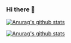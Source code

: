 ### Hi there 👋

<!--
**sunndeath/sunndeath** is a ✨ _special_ ✨ repository because its `README.md` (this file) appears on your GitHub profile.

Here are some ideas to get you started:

- 🔭 I’m currently working on ...
- 🌱 I’m currently learning ...
- 👯 I’m looking to collaborate on ...
- 🤔 I’m looking for help with ...
- 💬 Ask me about ...
- 📫 How to reach me: ...
- 😄 Pronouns: ...
- ⚡ Fun fact: ...
-->

[![Anurag's github stats](https://github-readme-stats.vercel.app/api?username=sunndeath&show_icons=true&theme=dracula)](https://github.com/anuraghazra/github-readme-stats)

[![Anurag's github stats](https://github-readme-stats.vercel.app/api/top-langs/?username=sunndeath&langs_count=8)](https://github.com/anuraghazra/github-readme-stats)





